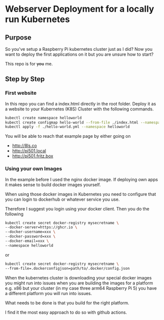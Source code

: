 # Webserver Deployment for a locally run Kubernetes

## Purpose

So you've setup a Raspberry Pi kubernetes cluster just as I did? Now you want to deploy
the first applications on it but you are unsure how to start?

This repo is for <s>you</s> me.

## Step by Step

### First website

In this repo you can find a index.html directly in the root folder. Deploy it 
as a website to your Kubernetes (K8S) Cluster with the following commands.

```bash
kubectl create namespace helloworld
kubectl create configmap hello-world --from-file ./index.html --namespace helloworld
kubectl apply -f ./hello-world.yml --namespace helloworld
```

You will be able to reach that example page by either going on 
- http://8ls.co
- http://pi501.local
- http://pi501.fritz.box

### Using your own Images

In the example before I used the nginx docker image. If deploying own apps
it makes sense to build docker images yourself. 

When using those docker images in Kubernetes you need to configure that you 
can login to dockerhub or whatever service you use.

Therefore I suggest you login using your docker client. Then you do the following

```bash
kubectl create secret docker-registry mysecretname \
--docker-server=https://ghcr.io \
--docker-username=xxx \
--docker-password=xxx \
--docker-email=xxx \
--namespace helloworld
```

or

```bash
kubectl create secret docker-registry mysecretname \
--from-file=.dockerconfigjson=path/to/.docker/config.json
```

When the kubernetes cluster is downloading your special docker images you might 
run into issues when you are building the images for a platform e.g. x86 but 
your cluster (in my case three arm64 Raspberry Pi 5) you have a different 
platform you will run into issues. 

What needs to be done is that you build for the right platform. 

I find it the most easy approach to do so with github actions.




